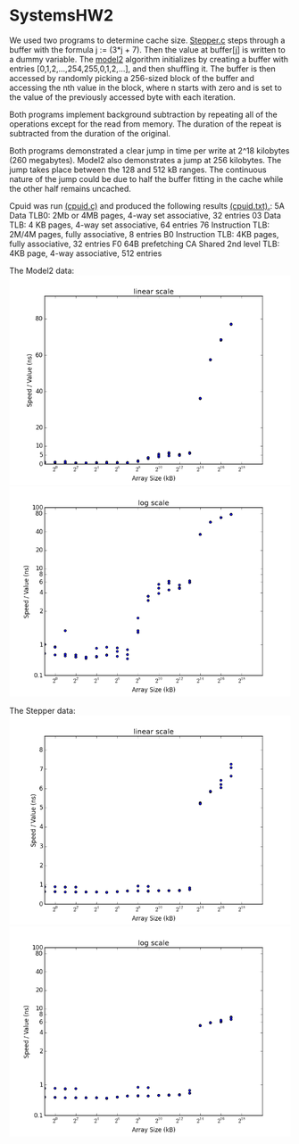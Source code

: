 # SystemsHW2

We used two programs to determine cache size. [Stepper.c](\Stepper.c) steps through a buffer with the formula j := (3*j + 7). Then the value at buffer[j] is written to a dummy variable. The [model2](\model2.c) algorithm initializes by creating a buffer with entries [0,1,2,...,254,255,0,1,2,...], and then shuffling it. The buffer is then accessed by randomly picking a 256-sized block of the buffer and accessing the nth value in the block, where n starts with zero and is set to the value of the previously accessed byte with each iteration. 

Both programs implement background subtraction by repeating all of the operations except for the read from memory. The duration of the repeat is subtracted from the duration of the original. 

Both programs demonstrated a clear jump in time per write at 2^18 kilobytes (260 megabytes). Model2 also demonstrates a jump at 256 kilobytes. The jump takes place between the 128 and 512 kB ranges. The continuous nature of the jump could be due to half the buffer fitting in the cache while the other half remains uncached.

Cpuid was run [(cpuid.c)](\cpuid.c) and produced the following results [(cpuid.txt).](\cpuid.txt):
5A	Data TLB0: 2Mb or 4MB pages, 4-way set associative, 32 entries
03	Data TLB: 4 KB pages, 4-way set associative, 64 entries
76	Instruction TLB: 2M/4M pages, fully associative, 8 entries
B0	Instruction TLB: 4KB pages, fully associative, 32 entries
F0	64B prefetching
CA	Shared 2nd level TLB: 4KB page, 4-way associative, 512 entries


The Model2 data:
![](/graphs/model2_linear.png?raw=true "Optional Title")
![](/graphs/model2_log.png?raw=true "Optional Title")

The Stepper data:
![](/graphs/adjusted_linear.png?raw=true "Optional Title")
![](/graphs/adjusted_log.png?raw=true "Optional Title")


